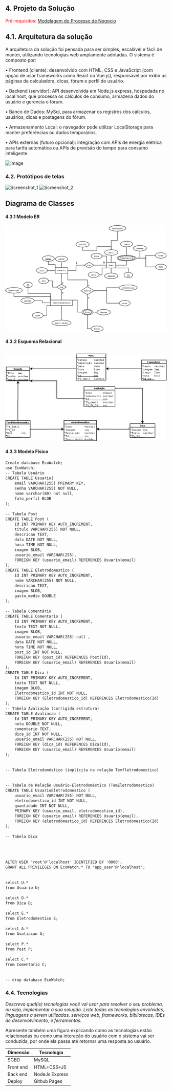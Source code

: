 ## 4. Projeto da Solução

<span style="color:red">Pré-requisitos: <a href="03-Modelagem do Processo de Negocio.md"> Modelagem do Processo de Negocio</a></span>

## 4.1. Arquitetura da solução


A arquitetura da solução foi pensada para ser simples, escalável e fácil de manter, utilizando tecnologias web amplamente adotadas.
O sistema é composto por:

• Frontend (cliente): desenvolvido com HTML, CSS e JavaScript (com opção de usar frameworks como React ou Vue.js), responsável por exibir as páginas da calculadora, dicas, fórum e perfil do usuário.

• Backend (servidor): API desenvolvida em Node.js express, hospedada no local host, que processa os cálculos de consumo, armazena dados do usuário e gerencia o fórum.

• Banco de Dados: MySql, para armazenar os registros dos cálculos, usuários, dicas e postagens do fórum.

• Armazenamento Local: o navegador pode utilizar LocalStorage para manter preferências ou dados temporários.

• APIs externas (futuro opcional): integração com APIs de energia elétrica para tarifa automática ou APIs de previsão do tempo para consumo inteligente


 ![image](https://github.com/user-attachments/assets/4c78289b-d9b8-4adc-a8a5-b0a24a251ede)


### 4.2. Protótipos de telas


![Screenshot_1](https://github.com/user-attachments/assets/2479e3cd-d354-4fae-bf52-472b0d7d45cf)
![Screenshot_2](https://github.com/user-attachments/assets/c60b4821-a2ae-443d-a74e-03537e1d4d8f)






## Diagrama de Classes
#### 4.3.1 Modelo ER



![Exemplo de um ER](images/ER.png "Exemplo de Modelo Relacional.")

#### 4.3.2 Esquema Relacional


![Exemplo de um modelo relacional](images/Relação.png "Exemplo de Modelo Relacional.")
---


#### 4.3.3 Modelo Físico


```
Create database EcoWatch;
use EcoWatch;
-- Tabela Usuário
CREATE TABLE Usuario(
    email VARCHAR(255) PRIMARY KEY,
    senha VARCHAR(255) NOT NULL,       
    nome varchar(80) not null,
    foto_perfil BLOB                   
);

-- Tabela Post
CREATE TABLE Post (
    Id INT PRIMARY KEY AUTO_INCREMENT,
    titulo VARCHAR(255) NOT NULL,
    descricao TEXT,                   
    data DATE NOT NULL,
    hora TIME NOT NULL,
    imagem BLOB,                       
    usuario_email VARCHAR(255),
    FOREIGN KEY (usuario_email) REFERENCES Usuario(email)
);
CREATE TABLE Eletrodomestico (
    Id INT PRIMARY KEY AUTO_INCREMENT,
    nome VARCHAR(255) NOT NULL,
    descricao TEXT,
    imagem BLOB,
    gasto_medio DOUBLE               
);

-- Tabela Comentário
CREATE TABLE Comentario (
    Id INT PRIMARY KEY AUTO_INCREMENT,
    texto TEXT NOT NULL,
    imagem BLOB,
    usuario_email VARCHAR(255) null ,
    data DATE NOT NULL,
    hora TIME NOT NULL,
    post_id INT NOT NULL,
    FOREIGN KEY (post_id) REFERENCES Post(Id),
    FOREIGN KEY (usuario_email) REFERENCES Usuario(email)
);
CREATE TABLE Dica (
    Id INT PRIMARY KEY AUTO_INCREMENT,
    texto TEXT NOT NULL,
    imagem BLOB,
    Eletrodomestico_id INT NOT NULL,
    FOREIGN KEY (Eletrodomestico_id) REFERENCES Eletrodomestico(Id)
);
-- Tabela Avaliação (corrigida estrutura)
CREATE TABLE Avaliacao (
    Id INT PRIMARY KEY AUTO_INCREMENT,
    nota DOUBLE NOT NULL,
    comentario TEXT,
    dica_id INT NOT NULL,
    usuario_email VARCHAR(255) NOT NULL,
    FOREIGN KEY (dica_id) REFERENCES Dica(Id),
    FOREIGN KEY (usuario_email) REFERENCES Usuario(email)
);


-- Tabela Eletrodoméstico (implícita na relação Temfletrodomestico)


-- Tabela de Relação Usuário-Eletrodoméstico (TemEletrodomestico)
CREATE TABLE UsuarioEletrodomestico (
    usuario_email VARCHAR(255) NOT NULL,
    eletrodomestico_id INT NOT NULL,
    quantidade INT NOT NULL,
    PRIMARY KEY (usuario_email, eletrodomestico_id),
    FOREIGN KEY (usuario_email) REFERENCES Usuario(email),
    FOREIGN KEY (eletrodomestico_id) REFERENCES Eletrodomestico(Id)
);

-- Tabela Dica




ALTER USER 'root'@'localhost' IDENTIFIED BY '0000';
GRANT ALL PRIVILEGES ON EcoWatch.* TO 'app_user'@'localhost';


select U.*
from Usuario U;

select D.*
from Dica D;

select E.*
from Eletrodomestico E;

select A.*
from Avaliacao A;

select P.*
from Post P;

select C.*
from Comentario C;


-- drop database EcoWatch;

```

### 4.4. Tecnologias

_Descreva qual(is) tecnologias você vai usar para resolver o seu problema, ou seja, implementar a sua solução. Liste todas as tecnologias envolvidas, linguagens a serem utilizadas, serviços web, frameworks, bibliotecas, IDEs de desenvolvimento, e ferramentas._

Apresente também uma figura explicando como as tecnologias estão relacionadas ou como uma interação do usuário com o sistema vai ser conduzida, por onde ela passa até retornar uma resposta ao usuário.


| **Dimensão**   | **Tecnologia**  |
| ---            | ---             |
| SGBD           | MySQL           |
| Front end      | HTML+CSS+JS     |
| Back end       | NodeJs Express |
| Deploy         | Github Pages    |

